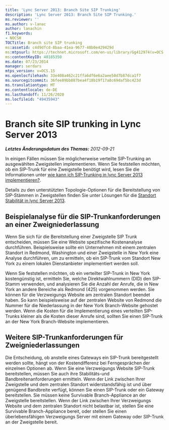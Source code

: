 ```yaml
---
title: 'Lync Server 2013: Branch Site SIP Trunking'
description: 'Lync Server 2013: Branch Site SIP Trunking.'
ms.reviewer: ''
ms.author: v-lanac
author: lanachin
f1.keywords:
- NOCSH
TOCTitle: Branch site SIP trunking
ms:assetid: c4d9dfcd-8baa-41ea-9677-48b0e429429d
ms:mtpsurl: https://technet.microsoft.com/en-us/library/Gg412974(v=OCS.15)
ms:contentKeyID: 48185350
ms.date: 07/23/2014
manager: serdars
mtps_version: v=OCS.15
ms.openlocfilehash: 33e408a462c21ffa6df6e6a2aee50d7b87dca1f7
ms.sourcegitcommit: 36fee89bb887bea4f18b19f17a8c69daf5bc423d
ms.translationtype: MT
ms.contentlocale: de-DE
ms.lasthandoff: 11/26/2020
ms.locfileid: "49435943"
---
```

# <a name="branch-site-sip-trunking-in-lync-server-2013"></a>Branch site SIP trunking in Lync Server 2013

<div data-xmlns="http://www.w3.org/1999/xhtml">

<div class="topic" data-xmlns="http://www.w3.org/1999/xhtml" data-msxsl="urn:schemas-microsoft-com:xslt" data-cs="https://msdn.microsoft.com/">

<div data-asp="https://msdn2.microsoft.com/asp">



</div>

<div id="mainSection">

<div id="mainBody">

<span> </span>

_**Letztes Änderungsdatum des Themas:** 2012-09-21_

In einigen Fällen müssen Sie möglicherweise verteilte SIP-Trunking an ausgewählten Zweigstellen implementieren. Wenn Sie feststellen möchten, ob ein SIP-Trunk für eine Zweigstelle benötigt wird, lesen Sie die Informationen unter [wie kann ich SIP-Trunking in lync Server 2013 implementieren?](lync-server-2013-how-do-i-implement-sip-trunking.md).

Details zu den unterstützten Topologie-Optionen für die Bereitstellung von SIP-Stämmen in Zweigstellen finden Sie unter Lösungen für die [Standort Stabilität in lync Server 2013](lync-server-2013-branch-site-resiliency-solutions.md).

<div>

## <a name="example-branch-site-sip-trunk-requirements-analysis"></a>Beispielanalyse für die SIP-Trunkanforderungen an einer Zweigniederlassung

Wenn Sie sich für die Bereitstellung einer Zweigstelle SIP Trunk entscheiden, müssen Sie eine Website spezifische Kostenanalyse durchführen. Beispielsweise sollte ein Unternehmen mit einem zentralen Standort in Redmond, Washington und einer Zweigstelle in New York eine Analyse durchführen, um zu ermitteln, ob ein SIP-Trunk vom Standort New York zu einem lokalen Dienstanbieter implementiert werden soll.

Wenn Sie feststellen möchten, ob ein verteilter SIP-Trunk in New York kostengünstig ist, ermitteln Sie, welche Direktwahlnummern (DID) den SIP-Stamm verwenden, und analysieren Sie die Anzahl der Anrufe, die in New York an andere Bereiche als Redmond (425) vorgenommen werden. Sie können für die Verzweigungs Website am zentralen Standort beendet haben. So kann beispielsweise auf der zentralen Website von Redmond die Nummer für die Niederlassung in der New York Branch-Website gehostet werden. Wenn die Kosten für die Implementierung eines verteilten SIP-Trunks kleiner als die Kosten dieser Anrufe sind, sollten Sie einen SIP-Trunk an der New York Branch-Website implementieren.

</div>

<div>

## <a name="other-branch-site-sip-trunk-requirements"></a>Weitere SIP-Trunkanforderungen für Zweigniederlassungen

Die Entscheidung, ob anstelle eines Gateways ein SIP-Trunk bereitgestellt werden sollte, hängt von der Kostendifferenz bei Ferngesprächen der einzelnen Optionen ab. Wenn Sie eine Verzweigungs Website SIP-Trunk bereitstellen, müssen Sie auch ihre Stabilitäts-und Bandbreitenanforderungen ermitteln. Wenn der Link zwischen Ihrer Zweigstelle und dem zentralen Standort widerstandsfähig ist und über genügend Bandbreite verfügt, können Sie einen SIP-Trunk oder ein Gateway bereitstellen. Sie müssen keine Survivable Branch-Appliance an der Zweigstelle bereitstellen. Wenn der Link zwischen Ihrer Verzweigungs Website und dem zentralen Standort nicht belastbar ist, stellen Sie eine Survivable Branch-Appliance bereit, oder stellen Sie einen überlebensfähigen Verzweigungs Server mit einem Gateway oder SIP-Trunk an der Zweigstelle bereit.

</div>

</div>

<span> </span>

</div>

</div>

</div>

